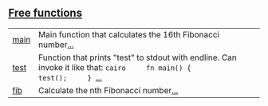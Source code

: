 
[Free functions](./hello_world-free_functions.md)
 ---
| | |
|:---|:---|
| [main](./hello_world-main.md) | Main function that calculates the 16th Fibonacci number[...](./hello_world-main.md) |
| [test](./hello_world-test.md) | Function that prints "test" to stdout with endline. Can invoke it like that:  ```cairo     fn main() {         test();     } ```[...](./hello_world-test.md) |
| [fib](./hello_world-fib.md) | Calculate the nth Fibonacci number[...](./hello_world-fib.md) |

